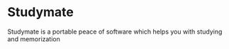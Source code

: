 # Studymate
Studymate is a portable peace of software which helps you with studying and memorization